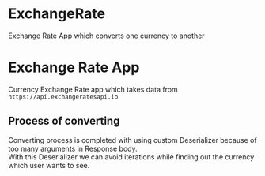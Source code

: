 # ExchangeRate
Exchange Rate App which converts one currency to another


# Exchange Rate App

Currency Exchange Rate app which takes data from ```https://api.exchangeratesapi.io ```

## Process of converting

Converting process is completed with using custom Deserializer because of too many arguments in Response body. </br>
With this Deserializer we can avoid iterations while finding out the currency which user wants to see.
